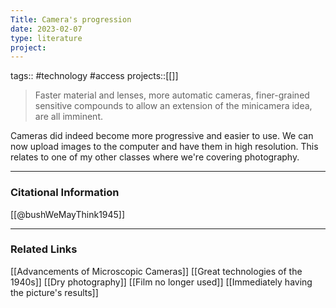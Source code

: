 ```yaml
---
Title: Camera's progression
date: 2023-02-07
type: literature
project:
---
```

tags:: #technology #access
projects::[[]]

> Faster material and lenses, more automatic cameras, finer-grained sensitive compounds to allow an extension of the minicamera idea, are all imminent.

Cameras did indeed become more progressive and easier to use. We can now upload images to the computer and have them in high resolution. This relates to one of my other classes where we're covering photography.

---
### Citational Information

[[@bushWeMayThink1945]]

---

### Related Links

[[Advancements of Microscopic Cameras]]
[[Great technologies of the 1940s]]
[[Dry photography]]
[[Film no longer used]]
[[Immediately having the picture's results]]